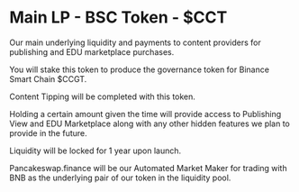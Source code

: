 # Main LP - BSC Token - $CCT

Our main underlying liquidity and payments to content providers for publishing and EDU marketplace purchases.

You will stake this token to produce the governance token for Binance Smart Chain $CCGT.

Content Tipping will be completed with this token.

Holding a certain amount given the time will provide access to Publishing View and EDU Marketplace along with any other hidden features we plan to provide in the future.

Liquidity will be locked for 1 year upon launch.

Pancakeswap.finance will be our Automated Market Maker for trading with BNB as the underlying pair of our token in the liquidity pool.

